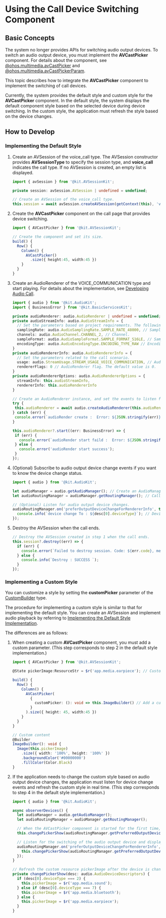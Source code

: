 # Using the Call Device Switching Component

## Basic Concepts

The system no longer provides APIs for switching audio output devices. To switch an audio output device, you must implement the **AVCastPicker** component. For details about the component, see [@ohos.multimedia.avCastPicker](../../reference/apis-avsession-kit/ohos-multimedia-avcastpicker.md) and [@ohos.multimedia.avCastPickerParam](../../reference/apis-avsession-kit/js-apis-avCastPickerParam.md).

This topic describes how to integrate the **AVCastPicker** component to implement the switching of call devices.

Currently, the system provides the default style and custom style for the **AVCastPicker** component. In the default style, the system displays the default component style based on the selected device during device switching. In the custom style, the application must refresh the style based on the device changes.

## How to Develop

### Implementing the Default Style

1. Create an AVSession of the voice_call type. The AVSession constructor provides **AVSessionType** to specify the session type, and **voice_call** indicates the call type. If no AVSession is created, an empty list is displayed.

   ```ts
   import { avSession } from '@kit.AVSessionKit';

   private session: avSession.AVSession | undefined = undefined;

   // Create an AVSession of the voice_call type.
   this.session = await avSession.createAVSession(getContext(this), 'voiptest', 'voice_call');
   ```

2. Create the **AVCastPicker** component on the call page that provides device switching.

   ```ts
   import { AVCastPicker } from '@kit.AVSessionKit';

   // Create the component and set its size.
   build() {
     Row() {
       Column() {
         AVCastPicker()
           .size({ height:45, width:45 })
       }
     }
   }
   ```

3. Create an AudioRenderer of the VOICE_COMMUNICATION type and start playing. For details about the implementation, see [Developing Audio Call](../audio/audio-call-development.md).

   ```ts
   import { audio } from '@kit.AudioKit';
   import { BusinessError } from '@kit.BasicServicesKit';

   private audioRenderer: audio.AudioRenderer | undefined = undefined;
   private audioStreamInfo: audio.AudioStreamInfo = {
     // Set the parameters based on project requirements. The following parameters are for reference only.
     samplingRate: audio.AudioSamplingRate.SAMPLE_RATE_48000, // Sampling rate.
     channels: audio.AudioChannel.CHANNEL_2, // Channel.
     sampleFormat: audio.AudioSampleFormat.SAMPLE_FORMAT_S16LE, // Sampling format.
     encodingType: audio.AudioEncodingType.ENCODING_TYPE_RAW // Encoding format.
   }
   private audioRendererInfo: audio.AudioRendererInfo = {
     // Set the parameters related to the call scenario.
     usage: audio.StreamUsage.STREAM_USAGE_VOICE_COMMUNICATION, // Audio stream usage type: voice communication.
     rendererFlags: 0 // AudioRenderer flag. The default value is 0.
   }
   private audioRendererOptions: audio.AudioRendererOptions = {
     streamInfo: this.audioStreamInfo,
     rendererInfo: this.audioRendererInfo
   }

   // Create an AudioRenderer instance, and set the events to listen for.
   try {
    this.audioRenderer = await audio.createAudioRenderer(this.audioRendererOptions);
   } catch (err) {
    console.error(`audioRender create :  Error: ${JSON.stringify(err)}`);
   }

   this.audioRenderer?.start((err: BusinessError) => {
    if (err) {
      console.error(`audioRender start faild :  Error: ${JSON.stringify(err)}`);
    } else {
      console.error('audioRender start success');
    }
   });
   ```

4. (Optional) Subscribe to audio output device change events if you want to know the device change status.

   ```ts
   import { audio } from '@kit.AudioKit';

   let audioManager = audio.getAudioManager(); // Create an AudioManager instance.
   let audioRoutingManager = audioManager.getRoutingManager(); // Call an API of AudioManager to create an AudioRoutingManager instance.

   // (Optional) Listen for audio output device changes.
   audioRoutingManager.on('preferOutputDeviceChangeForRendererInfo', this.audioRendererInfo, (desc: audio.AudioDeviceDescriptors) => {
     console.info(`device change To : ${desc[0].deviceType}`); // Device type.
   });
   ```

5. Destroy the AVSession when the call ends.

   ```ts
   // Destroy the AVSession created in step 1 when the call ends.
   this.session?.destroy((err) => {
     if (err) {
       console.error(`Failed to destroy session. Code: ${err.code}, message: ${err.message}`);
     } else {
       console.info(`Destroy : SUCCESS `);
     }
   });
   ```

### Implementing a Custom Style

You can customize a style by setting the **customPicker** parameter of the [CustomBuilder](../../reference/apis-avsession-kit/ohos-multimedia-avcastpicker.md) type.

The procedure for implementing a custom style is similar to that for implementing the default style. You can create an AVSession and implement audio playback by referring to [Implementing the Default Style Implementation](#implementing-the-default-style).

The differences are as follows:

1. When creating a custom **AVCastPicker** component, you must add a custom parameter. (This step corresponds to step 2 in the default style implementation.)

   ```ts
   import { AVCastPicker } from '@kit.AVSessionKit';

   @State pickerImage:ResourceStr = $r('app.media.earpiece'); // Custom resources.

   build() {
     Row() {
       Column() {
         AVCastPicker(
           {
             customPicker: (): void => this.ImageBuilder() // Add a custom parameter.
           }
         ).size({ height: 45, width:45 })
       }
     }
   }

   // Custom content
   @Builder
   ImageBuilder(): void {
     Image(this.pickerImage)
       .size({ width: '100%', height: '100%' })
       .backgroundColor('#00000000')
       .fillColor(Color.Black)
   }
   ```

2. If the application needs to change the custom style based on audio output device changes, the application must listen for device change events and refresh the custom style in real time. (This step corresponds to step 4 in the default style implementation.)

   ```ts
   import { audio } from '@kit.AudioKit';

   async observerDevices() {
     let audioManager = audio.getAudioManager();
     let audioRoutingManager = audioManager.getRoutingManager();

     // When the AVCastPicker component is started for the first time, obtain the current device and refresh the content displayed.
     this.changePickerShow(audioRoutingManager.getPreferredOutputDeviceForRendererInfoSync(this.audioRendererInfo));

     // Listen for the switching of the audio output device and display different styles based on the device type.
     audioRoutingManager.on('preferOutputDeviceChangeForRendererInfo', this.audioRendererInfo, (desc: audio.AudioDeviceDescriptors) => {
       this.changePickerShow(audioRoutingManager.getPreferredOutputDeviceForRendererInfoSync(this.audioRendererInfo));
     });
   }

   // Refresh the custom resource pickerImage after the device is changed.
   private changePickerShow(desc: audio.AudioDeviceDescriptors) {
     if (desc[0].deviceType === 2) {
       this.pickerImage = $r('app.media.sound');
     } else if (desc[0].deviceType === 7) {
       this.pickerImage = $r('app.media.bluetooth');
     } else {
       this.pickerImage = $r('app.media.earpiece');
     }
   }
   ```
